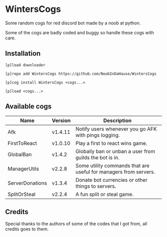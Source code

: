 # WintersCogs

Some random cogs for red discord bot made by a noob at python.

Some of the cogs are badly coded and buggy so handle these cogs with care.

## Installation

```
[p]load downloader

[p]repo add WintersCogs https://github.com/NoobInDaHause/WintersCogs

[p]cog install WintersCogs <cogs...>

[p]load <cogs...>
```

## Available cogs

| Name            |  Version  | Description                                                      |
| --------------- | --------- | ---------------------------------------------------------------- |
| Afk             |  v1.4.11  | Notify users whenever you go AFK with pings logging.             |
| FirstToReact    |  v1.0.10  | Play a first to react wins game.                                 |
| GlobalBan       |  v1.4.2   | Globally ban or unban a user from guilds the bot is in.          |
| ManagerUtils    |  v2.2.8   | Some utility commands that are useful for managers from servers. |
| ServerDonations |  v1.3.4   | Donate bot currencies or other things to servers.                |
| SplitOrSteal    |  v2.2.4   | A fun split or steal game.                                       |

## Credits

Special thanks to the authors of some of the codes that I got from, all credits goes to them.
